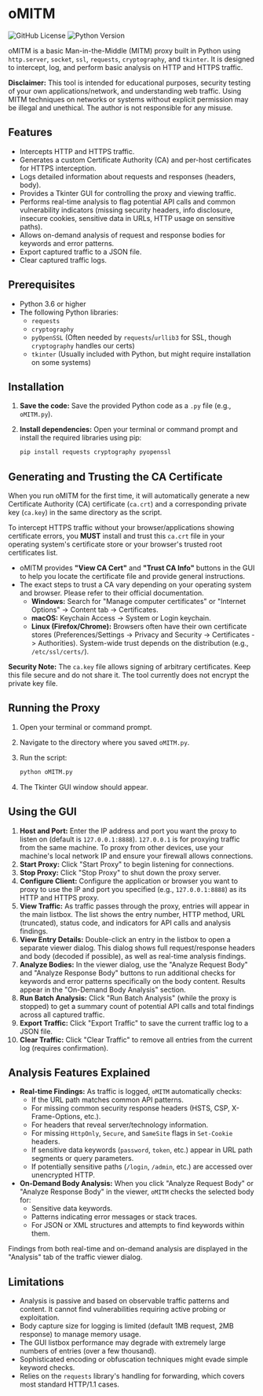 # oMITM

![GitHub License](https://img.shields.io/github/license/TheOSuite/oXSS)
![Python Version](https://img.shields.io/badge/python-3.13-blue)

oMITM is a basic Man-in-the-Middle (MITM) proxy built in Python using `http.server`, `socket`, `ssl`, `requests`, `cryptography`, and `tkinter`. It is designed to intercept, log, and perform basic analysis on HTTP and HTTPS traffic.

**Disclaimer:** This tool is intended for educational purposes, security testing of your own applications/network, and understanding web traffic. Using MITM techniques on networks or systems without explicit permission may be illegal and unethical. The author is not responsible for any misuse.

## Features

* Intercepts HTTP and HTTPS traffic.
* Generates a custom Certificate Authority (CA) and per-host certificates for HTTPS interception.
* Logs detailed information about requests and responses (headers, body).
* Provides a Tkinter GUI for controlling the proxy and viewing traffic.
* Performs real-time analysis to flag potential API calls and common vulnerability indicators (missing security headers, info disclosure, insecure cookies, sensitive data in URLs, HTTP usage on sensitive paths).
* Allows on-demand analysis of request and response bodies for keywords and error patterns.
* Export captured traffic to a JSON file.
* Clear captured traffic logs.

## Prerequisites

* Python 3.6 or higher
* The following Python libraries:
    * `requests`
    * `cryptography`
    * `pyOpenSSL` (Often needed by `requests`/`urllib3` for SSL, though `cryptography` handles our certs)
    * `tkinter` (Usually included with Python, but might require installation on some systems)

## Installation

1.  **Save the code:** Save the provided Python code as a `.py` file (e.g., `oMITM.py`).
2.  **Install dependencies:** Open your terminal or command prompt and install the required libraries using pip:

    ```bash
    pip install requests cryptography pyopenssl
    ```

## Generating and Trusting the CA Certificate

When you run oMITM for the first time, it will automatically generate a new Certificate Authority (CA) certificate (`ca.crt`) and a corresponding private key (`ca.key`) in the same directory as the script.

To intercept HTTPS traffic without your browser/applications showing certificate errors, you **MUST** install and trust this `ca.crt` file in your operating system's certificate store or your browser's trusted root certificates list.

* oMITM provides **"View CA Cert"** and **"Trust CA Info"** buttons in the GUI to help you locate the certificate file and provide general instructions.
* The exact steps to trust a CA vary depending on your operating system and browser. Please refer to their official documentation.
    * **Windows:** Search for "Manage computer certificates" or "Internet Options" -> Content tab -> Certificates.
    * **macOS:** Keychain Access -> System or Login keychain.
    * **Linux (Firefox/Chrome):** Browsers often have their own certificate stores (Preferences/Settings -> Privacy and Security -> Certificates -> Authorities). System-wide trust depends on the distribution (e.g., `/etc/ssl/certs/`).

**Security Note:** The `ca.key` file allows signing of arbitrary certificates. Keep this file secure and do not share it. The tool currently does not encrypt the private key file.

## Running the Proxy

1.  Open your terminal or command prompt.
2.  Navigate to the directory where you saved `oMITM.py`.
3.  Run the script:

    ```bash
    python oMITM.py
    ```
4.  The Tkinter GUI window should appear.

## Using the GUI

1.  **Host and Port:** Enter the IP address and port you want the proxy to listen on (default is `127.0.0.1:8888`). `127.0.0.1` is for proxying traffic from the same machine. To proxy from other devices, use your machine's local network IP and ensure your firewall allows connections.
2.  **Start Proxy:** Click "Start Proxy" to begin listening for connections.
3.  **Stop Proxy:** Click "Stop Proxy" to shut down the proxy server.
4.  **Configure Client:** Configure the application or browser you want to proxy to use the IP and port you specified (e.g., `127.0.0.1:8888`) as its HTTP and HTTPS proxy.
5.  **View Traffic:** As traffic passes through the proxy, entries will appear in the main listbox. The list shows the entry number, HTTP method, URL (truncated), status code, and indicators for API calls and analysis findings.
6.  **View Entry Details:** Double-click an entry in the listbox to open a separate viewer dialog. This dialog shows full request/response headers and body (decoded if possible), as well as real-time analysis findings.
7.  **Analyze Bodies:** In the viewer dialog, use the "Analyze Request Body" and "Analyze Response Body" buttons to run additional checks for keywords and error patterns specifically on the body content. Results appear in the "On-Demand Body Analysis" section.
8.  **Run Batch Analysis:** Click "Run Batch Analysis" (while the proxy is stopped) to get a summary count of potential API calls and total findings across all captured traffic.
9.  **Export Traffic:** Click "Export Traffic" to save the current traffic log to a JSON file.
10. **Clear Traffic:** Click "Clear Traffic" to remove all entries from the current log (requires confirmation).

## Analysis Features Explained

* **Real-time Findings:** As traffic is logged, `oMITM` automatically checks:
    * If the URL path matches common API patterns.
    * For missing common security response headers (HSTS, CSP, X-Frame-Options, etc.).
    * For headers that reveal server/technology information.
    * For missing `HttpOnly`, `Secure`, and `SameSite` flags in `Set-Cookie` headers.
    * If sensitive data keywords (`password`, `token`, etc.) appear in URL path segments or query parameters.
    * If potentially sensitive paths (`/login`, `/admin`, etc.) are accessed over unencrypted HTTP.
* **On-Demand Body Analysis:** When you click "Analyze Request Body" or "Analyze Response Body" in the viewer, `oMITM` checks the selected body for:
    * Sensitive data keywords.
    * Patterns indicating error messages or stack traces.
    * For JSON or XML structures and attempts to find keywords within them.

Findings from both real-time and on-demand analysis are displayed in the "Analysis" tab of the traffic viewer dialog.

## Limitations

* Analysis is passive and based on observable traffic patterns and content. It cannot find vulnerabilities requiring active probing or exploitation.
* Body capture size for logging is limited (default 1MB request, 2MB response) to manage memory usage.
* The GUI listbox performance may degrade with extremely large numbers of entries (over a few thousand).
* Sophisticated encoding or obfuscation techniques might evade simple keyword checks.
* Relies on the `requests` library's handling for forwarding, which covers most standard HTTP/1.1 cases.
